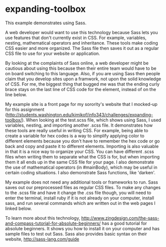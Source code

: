 # expanding-toolbox

This example demonstrates using Sass.

A web developer would want to use this technology because Sass lets you use features that don't currently exist in CSS. For example, variables, nesting, mathematical operators and inheritance. These tools make coding CSS easier and more organized. The Sass file then saves it out as a regular CSS file to use for your website or application.

By looking at the complaints of Sass online, a web developer might be cautious about using this because then their entire team would have to be on board switching to this language. Also, if you are using Sass then people claim that you develop sites upon a framwork, not upon the solid knowledge of CSS. For me, the biggest thing that bugged me was that the ending curly brace stays on the last line of CSS code for the element, instead of on the line below.

My example site is a front page for my sorority's website that I mocked-up for this assignment (http://students.washington.edu/kimikof/info343/challenges/expanding-toolbox/). When looking at the test.scss file, which shows using Sass, I used variables, nesting, and importing another .scss file. It demonstrates how these tools are really useful in writing CSS. For example, being able to create a variable for hex codes is a way to simplify applying color to different elements because you don't have to remember the hex code or go back and copy and paste it to different elements. Importing is also valuable in that it is a nice way to organize your CSS. You can have different .scss files when writing them to separate what the CSS is for, but when importing them it all ends up in the same CSS file for your page. I also demonstrate the use of mathematical operators (in #mainBody), which may be useful in certain coding situations. I also demonstrate Sass functions, like 'darken'.

My example does not need any additional tools or frameworks to run. Sass saves out our preprocessed files as regular CSS files. To make any changes to the .scss file and have it change the .css file though, you will need to enter the terminal, install ruby if it is not already on your computer, install sass, and run several commands which are written out in the web pages I linked below.
 
To learn more about this technology, 
http://www.zingdesign.com/the-sass-and-compass-tutorial-for-absolute-beginners/
has a good tutorial for absolute beginners. It shows you how to install it on your computer and has sample files to test out Sass.
Sass also provides basic syntax on their website,
http://sass-lang.com/guide